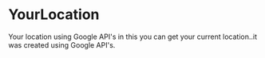 # YourLocation
Your location using Google  API's
in this you can get your current location..it was created using Google API's.
